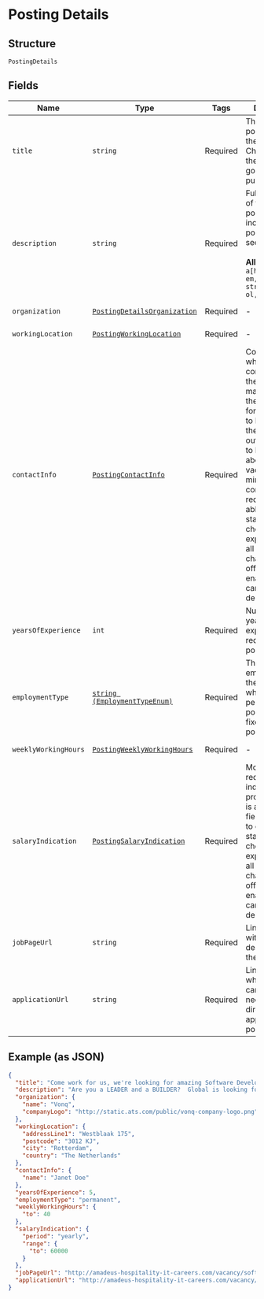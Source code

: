 
# Posting Details

## Structure

`PostingDetails`

## Fields

| Name | Type | Tags | Description | Getter | Setter |
|  --- | --- | --- | --- | --- | --- |
| `title` | `string` | Required | The title of the posting across the different Channels where the posting is going to be published. | getTitle(): string | setTitle(string title): void |
| `description` | `string` | Required | Full description of the job posting, including all possible sections<br><br>**Allowed tags:** `a[href\|target], em, b, br, strong, i, li, ol, p, ul` | getDescription(): string | setDescription(string description): void |
| `organization` | [`PostingDetailsOrganization`](../../doc/models/posting-details-organization.md) | Required | - | getOrganization(): PostingDetailsOrganization | setOrganization(PostingDetailsOrganization organization): void |
| `workingLocation` | [`PostingWorkingLocation`](../../doc/models/posting-working-location.md) | Required | - | getWorkingLocation(): PostingWorkingLocation | setWorkingLocation(PostingWorkingLocation workingLocation): void |
| `contactInfo` | [`PostingContactInfo`](../../doc/models/posting-contact-info.md) | Required | Contact is whom to contact about the job. This may be part of the posting info for candidates to know whom they can reach out to in order to learn more about the vacancy. As a minimum, a contact name is required to be able to offer a standardized check out experience for all 5000+ channels we offer, and to enable fast campaign delivery. | getContactInfo(): PostingContactInfo | setContactInfo(PostingContactInfo contactInfo): void |
| `yearsOfExperience` | `int` | Required | Numbers of years of experience required for this position | getYearsOfExperience(): int | setYearsOfExperience(int yearsOfExperience): void |
| `employmentType` | [`string (EmploymentTypeEnum)`](../../doc/models/employment-type-enum.md) | Required | The type of employment of the posting, whether it's a permanent position or a fixed time position | getEmploymentType(): string | setEmploymentType(string employmentType): void |
| `weeklyWorkingHours` | [`PostingWeeklyWorkingHours`](../../doc/models/posting-weekly-working-hours.md) | Required | - | getWeeklyWorkingHours(): PostingWeeklyWorkingHours | setWeeklyWorkingHours(PostingWeeklyWorkingHours weeklyWorkingHours): void |
| `salaryIndication` | [`PostingSalaryIndication`](../../doc/models/posting-salary-indication.md) | Required | Most job boards require a salary indication to be provided. This is a required field to be able to offer a standardized check out experience for all 5000+ channels we offer, and to enable fast campaign delivery. | getSalaryIndication(): PostingSalaryIndication | setSalaryIndication(PostingSalaryIndication salaryIndication): void |
| `jobPageUrl` | `string` | Required | Link to the page with the description of the job | getJobPageUrl(): string | setJobPageUrl(string jobPageUrl): void |
| `applicationUrl` | `string` | Required | Link to the page where the candidate needs to be directed when applying for a position | getApplicationUrl(): string | setApplicationUrl(string applicationUrl): void |

## Example (as JSON)

```json
{
  "title": "Come work for us, we're looking for amazing Software Developers",
  "description": "Are you a LEADER and a BUILDER?  Global is looking for individuals who are dynamic, sales-oriented, and who want to control their destiny.  With a full training programme and consistent support, Global will provide you with the tools to excel in this very lucrative business.",
  "organization": {
    "name": "Vonq",
    "companyLogo": "http://static.ats.com/public/vonq-company-logo.png"
  },
  "workingLocation": {
    "addressLine1": "Westblaak 175",
    "postcode": "3012 KJ",
    "city": "Rotterdam",
    "country": "The Netherlands"
  },
  "contactInfo": {
    "name": "Janet Doe"
  },
  "yearsOfExperience": 5,
  "employmentType": "permanent",
  "weeklyWorkingHours": {
    "to": 40
  },
  "salaryIndication": {
    "period": "yearly",
    "range": {
      "to": 60000
    }
  },
  "jobPageUrl": "http://amadeus-hospitality-it-careers.com/vacancy/software-development-manager-breda",
  "applicationUrl": "http://amadeus-hospitality-it-careers.com/vacancy/software-development-manager-breda/apply"
}
```

